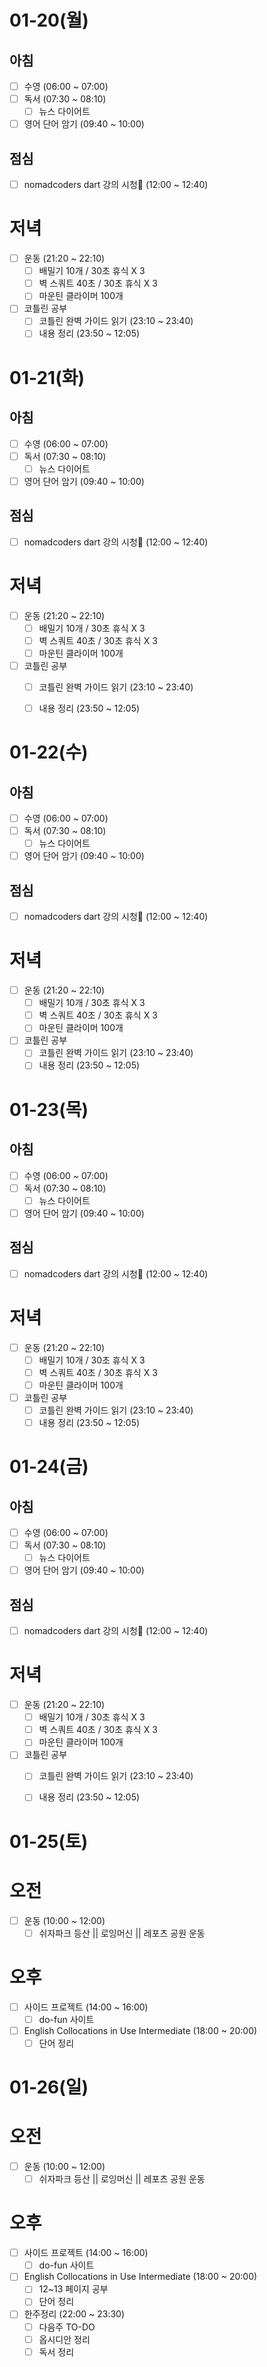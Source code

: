 
# 01-20(월)
## 아침
- [ ] 수영 (06:00 ~ 07:00)
- [ ] 독서 (07:30 ~ 08:10)
	- [ ] 뉴스  다이어트
- [ ] 영어 단어 암기 (09:40 ~ 10:00)

## 점심
- [ ] nomadcoders dart 강의 시청 (12:00 ~ 12:40)

# 저녁
- [ ] 운동 (21:20 ~ 22:10)
	- [ ] 배밀기 10개 / 30초 휴식 X 3
	- [ ] 벽 스쿼트 40초 / 30초 휴식 X 3
	- [ ] 마운틴 클라이머 100개 
- [ ] 코틀린 공부
	- [ ] 코틀린 완벽 가이드 읽기 (23:10 ~ 23:40)
	- [ ] 내용 정리 (23:50 ~ 12:05)

# 01-21(화)
## 아침
- [ ] 수영 (06:00 ~ 07:00)
- [ ] 독서 (07:30 ~ 08:10)
	- [ ] 뉴스  다이어트
- [ ] 영어 단어 암기 (09:40 ~ 10:00)

## 점심
- [ ] nomadcoders dart 강의 시청 (12:00 ~ 12:40)

# 저녁
- [ ] 운동 (21:20 ~ 22:10)
	- [ ] 배밀기 10개 / 30초 휴식 X 3
	- [ ] 벽 스쿼트 40초 / 30초 휴식 X 3
	- [ ] 마운틴 클라이머 100개 
- [ ] 코틀린 공부
	- [ ] 코틀린 완벽 가이드 읽기 (23:10 ~ 23:40)
	- [ ] 내용 정리 (23:50 ~ 12:05)


# 01-22(수)
## 아침
- [ ] 수영 (06:00 ~ 07:00)
- [ ] 독서 (07:30 ~ 08:10)
	- [ ] 뉴스  다이어트
- [ ] 영어 단어 암기 (09:40 ~ 10:00)

## 점심
- [ ] nomadcoders dart 강의 시청 (12:00 ~ 12:40)

# 저녁
- [ ] 운동 (21:20 ~ 22:10)
	- [ ] 배밀기 10개 / 30초 휴식 X 3
	- [ ] 벽 스쿼트 40초 / 30초 휴식 X 3
	- [ ] 마운틴 클라이머 100개 
- [ ] 코틀린 공부
	- [ ] 코틀린 완벽 가이드 읽기 (23:10 ~ 23:40)
	- [ ] 내용 정리 (23:50 ~ 12:05)

# 01-23(목)
## 아침
- [ ] 수영 (06:00 ~ 07:00)
- [ ] 독서 (07:30 ~ 08:10)
	- [ ] 뉴스  다이어트
- [ ] 영어 단어 암기 (09:40 ~ 10:00)

## 점심
- [ ] nomadcoders dart 강의 시청 (12:00 ~ 12:40)

# 저녁
- [ ] 운동 (21:20 ~ 22:10)
	- [ ] 배밀기 10개 / 30초 휴식 X 3
	- [ ] 벽 스쿼트 40초 / 30초 휴식 X 3
	- [ ] 마운틴 클라이머 100개 
- [ ] 코틀린 공부
	- [ ] 코틀린 완벽 가이드 읽기 (23:10 ~ 23:40)
	- [ ] 내용 정리 (23:50 ~ 12:05)

# 01-24(금)
## 아침
- [ ] 수영 (06:00 ~ 07:00)
- [ ] 독서 (07:30 ~ 08:10)
	- [ ] 뉴스  다이어트
- [ ] 영어 단어 암기 (09:40 ~ 10:00)

## 점심
- [ ] nomadcoders dart 강의 시청 (12:00 ~ 12:40)

# 저녁
- [ ] 운동 (21:20 ~ 22:10)
	- [ ] 배밀기 10개 / 30초 휴식 X 3
	- [ ] 벽 스쿼트 40초 / 30초 휴식 X 3
	- [ ] 마운틴 클라이머 100개 
- [ ] 코틀린 공부
	- [ ] 코틀린 완벽 가이드 읽기 (23:10 ~ 23:40)
	- [ ] 내용 정리 (23:50 ~ 12:05)


# 01-25(토)

# 오전
- [ ] 운동 (10:00 ~ 12:00)
	- [ ] 쉬자파크 등산 || 로잉머신 || 레포츠 공원 운동
# 오후
- [ ] 사이드 프로젝트 (14:00 ~ 16:00)
	- [ ] do-fun 사이트
- [ ] English Collocations in Use Intermediate (18:00 ~ 20:00)
	- [ ] 단어 정리

# 01-26(일)

# 오전
- [ ] 운동 (10:00 ~ 12:00)
	- [ ] 쉬자파크 등산 || 로잉머신 || 레포츠 공원 운동
# 오후
- [ ] 사이드 프로젝트 (14:00 ~ 16:00)
	- [ ] do-fun 사이트
- [ ] English Collocations in Use Intermediate (18:00 ~ 20:00)
	- [ ] 12~13 페이지 공부
	- [ ] 단어 정리
- [ ] 한주정리 (22:00 ~ 23:30)
	- [ ] 다음주 TO-DO
	- [ ] 옵시디안 정리
	- [ ] 독서 정리